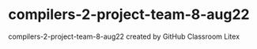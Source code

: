 # compilers-2-project-team-8-aug22
compilers-2-project-team-8-aug22 created by GitHub Classroom
Litex
